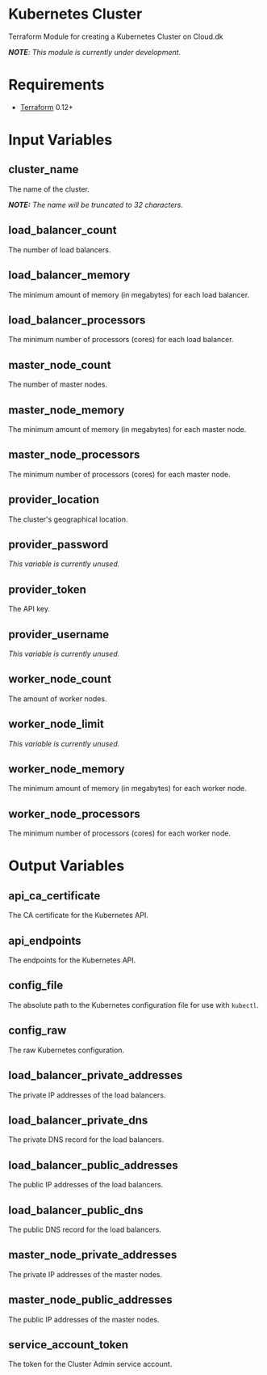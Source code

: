 # Kubernetes Cluster
Terraform Module for creating a Kubernetes Cluster on Cloud.dk

_**NOTE**: This module is currently under development._

# Requirements
- [Terraform](https://www.terraform.io/downloads.html) 0.12+

# Input Variables

## cluster_name
The name of the cluster.

_**NOTE:** The name will be truncated to 32 characters._

## load_balancer_count
The number of load balancers.

## load_balancer_memory
The minimum amount of memory (in megabytes) for each load balancer.

## load_balancer_processors
The minimum number of processors (cores) for each load balancer.

## master_node_count
The number of master nodes.

## master_node_memory
The minimum amount of memory (in megabytes) for each master node.

## master_node_processors
The minimum number of processors (cores) for each master node.

## provider_location
The cluster's geographical location.

## provider_password
_This variable is currently unused._

## provider_token
The API key.

## provider_username
_This variable is currently unused._

## worker_node_count
The amount of worker nodes.

## worker_node_limit
_This variable is currently unused._

## worker_node_memory
The minimum amount of memory (in megabytes) for each worker node.

## worker_node_processors
The minimum number of processors (cores) for each worker node.

# Output Variables

## api_ca_certificate
The CA certificate for the Kubernetes API.

## api_endpoints
The endpoints for the Kubernetes API.

## config_file
The absolute path to the Kubernetes configuration file for use with `kubectl`.

## config_raw
The raw Kubernetes configuration.

## load_balancer_private_addresses
The private IP addresses of the load balancers.

## load_balancer_private_dns
The private DNS record for the load balancers.

## load_balancer_public_addresses
The public IP addresses of the load balancers.

## load_balancer_public_dns
The public DNS record for the load balancers.

## master_node_private_addresses
The private IP addresses of the master nodes.

## master_node_public_addresses
The public IP addresses of the master nodes.

## service_account_token
The token for the Cluster Admin service account.
